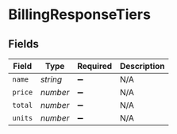 # BillingResponseTiers


## Fields

| Field              | Type               | Required           | Description        |
| ------------------ | ------------------ | ------------------ | ------------------ |
| `name`             | *string*           | :heavy_minus_sign: | N/A                |
| `price`            | *number*           | :heavy_minus_sign: | N/A                |
| `total`            | *number*           | :heavy_minus_sign: | N/A                |
| `units`            | *number*           | :heavy_minus_sign: | N/A                |